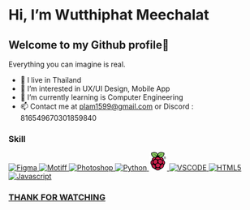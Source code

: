 # **Hi, I’m Wutthiphat Meechalat**
## Welcome to my Github profile👋
Everything you can imagine is real.
- 🏡 I live in Thailand
- 👀 I’m interested in UX/UI Design, Mobile App
- 🌱 I’m currently learning is Computer Engineering
- 📫 Contact me at plam1599@gmail.com or Discord : 816549670301859840
### Skill
<a href="https://www.figma.com/" target="_blank" rel="noreferrer"><img src="https://miro.medium.com/v2/resize:fit:800/1*T2RAqkxxv4cJiveBBmGcfA.png" width="36" height="36" alt="Figma"/>
<a href="https://motiff.com/" target="_blank" rel="noreferrer"><img src="https://logowik.com/content/uploads/images/motiff-design-ai2935.logowik.com.webp" width="36" height="36" alt="Motiff"/>
<a href="https://www.adobe.com/th_th/products/photoshop.html" target="_blank" rel="noreferrer"><img src="https://upload.wikimedia.org/wikipedia/commons/thumb/a/af/Adobe_Photoshop_CC_icon.svg/2101px-Adobe_Photoshop_CC_icon.svg.png" width="36" height="36" alt="Photoshop"/>
<a href="https://www.python.org/" target="_blank" rel="noreferrer"><img src="https://cdn3.iconfinder.com/data/icons/logos-and-brands-adobe/512/267_Python-512.png" width="36" height="36" alt="Python"/>
<a href="https://www.raspberrypi.org/" target="_blank" rel="noreferrer"><img src="https://raw.githubusercontent.com/iiiypuk/rpi-icon/master/raspberry-pi-logo_resized_256.png" width="36" height="36" alt="RaspberryPi"/>
<a href="https://code.visualstudio.com/" target="_blank" rel="noreferrer"><img src="https://upload.wikimedia.org/wikipedia/commons/thumb/9/9a/Visual_Studio_Code_1.35_icon.svg/512px-Visual_Studio_Code_1.35_icon.svg.png?20210804221519" width="36" height="36" alt="VSCODE"/>
<a href="https://developer.mozilla.org/en-US/docs/Glossary/HTML5" target="_blank" rel="noreferrer"><img src="https://upload.wikimedia.org/wikipedia/commons/thumb/6/61/HTML5_logo_and_wordmark.svg/512px-HTML5_logo_and_wordmark.svg.png" width="36" height="36" alt="HTML5"/>
<a href="https://www.javascript.com/" target="_blank" rel="noreferrer"><img src="https://static.vecteezy.com/system/resources/previews/027/127/463/non_2x/javascript-logo-javascript-icon-transparent-free-png.png" width="36" height="36" alt="Javascript"/>
<br />
### THANK FOR WATCHING

